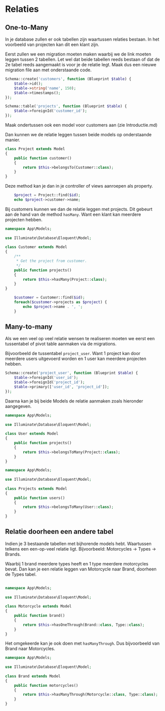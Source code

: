 # Relaties

## One-to-Many

In je database zullen er ook tabellen zijn waartussen relaties bestaan. In het voorbeeld van projecten kan dit een klant zijn.

Eerst zullen we een migration moeten maken waarbij we de link moeten leggen tussen 2 tabellen. Let wel dat beide tabellen reeds bestaan of dat de 2e tabel reeds aangemaakt is voor je de relatie legt. Maak dus een nieuwe migration file aan met onderstaande code.

```php
Schema::create('customers', function (Blueprint $table) {
    $table->id();
    $table->string('name', 150);
    $table->timestamps();
});

Schema::table('projects', function (Blueprint $table) {
    $table->foreignId('customer_id');
});
```

Maak ondertussen ook een model voor customers aan (zie Introductie.md)

Dan kunnen we de relatie leggen tussen beide models op onderstaande manier.

```php
class Project extends Model
{
    public function customer()
    {
        return $this->belongsTo(Customer::class);
    }
}
```

Deze method kan je dan in je controller of views aanroepen als property.

```php
    $project = Project::find($id);
    echo $project->customer->name;
```

Bij customers kunnen we dan de relatie leggen met projects. Dit gebeurt aan de hand van de method `hasMany`. Want een klant kan meerdere projecten hebben.

```php
namespace App\Models;
 
use Illuminate\Database\Eloquent\Model;
 
class Customer extends Model
{
    /**
     * Get the project from customer.
     */
    public function projects()
    {
        return $this->hasMany(Project::class);
    }
}
``` 

```php
    $customer = Customer::find($id);
    foreach($customer->projects as $project) {
        echo $project->name . ', ';
    }
```

## Many-to-many

Als we een veel op veel relatie wensen te realiseren moeten we eerst een tussentabel of pivot table aanmaken via de migrations.

Bijvoorbeeld de tussentabel `project_user`. Want 1 project kan door meerdere users uitgevoerd worden en 1 user kan meerdere projecten hebben.

``` php
Schema::create('project_user', function (Blueprint $table) {
    $table->foreignId('user_id');
    $table->foreignId('project_id');
    $table->primary(['user_id', 'project_id']);
});
```

Daarna kan je bij beide Models de relatie aanmaken zoals hieronder aangegeven.

```php
namespace App\Models;
 
use Illuminate\Database\Eloquent\Model;
 
class User extends Model
{
    public function projects()
    {
        return $this->belongsToMany(Project::class);
    }
}
```

```php
namespace App\Models;
 
use Illuminate\Database\Eloquent\Model;
 
class Projects extends Model
{
    public function users()
    {
        return $this->belongsToMany(User::class);
    }
}
```

## Relatie doorheen een andere tabel

Indien je 3 bestaande tabellen met bijhorende models hebt. Waartussen telkens een een-op-veel relatie ligt. Bijvoorbeeld: Motorcycles -> Types -> Brands.

Waarbij 1 brand meerdere types heeft en 1 type meerdere motorcycles bevat. Dan kan je een relatie leggen van Motorcycle naar Brand, doorheen de Types tabel.

```php
 
namespace App\Models;
 
use Illuminate\Database\Eloquent\Model;
 
class Motorcycle extends Model
{
    public function brand()
    {
        return $this->hasOneThrough(Brand::class, Type::class);
    }
}
```

Het omgekeerde kan je ook doen met `hasManyThrough`. Dus bijvoorbeeld van Brand naar Motorcycles.

```php 
namespace App\Models;
 
use Illuminate\Database\Eloquent\Model;
 
class Brand extends Model
{
    public function motorcycles()
    {
        return $this->hasManyThrough(Motorcycle::class, Type::class);
    }
}
```
